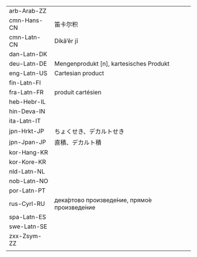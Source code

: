 | | | |
|-|-|-|
| arb-Arab-ZZ |  |  |
| cmn-Hans-CN | 笛卡尔积 |  |
| cmn-Latn-CN | Díkǎ’ěr jī |  |
| dan-Latn-DK |  |  |
| deu-Latn-DE | Mengenprodukt [n], kartesisches Produkt |  |
| eng-Latn-US | Cartesian product |  |
| fin-Latn-FI |  |  |
| fra-Latn-FR | produit cartésien |  |
| heb-Hebr-IL |  |  |
| hin-Deva-IN |  |  |
| ita-Latn-IT |  |  |
| jpn-Hrkt-JP | ちょくせき、デカルト­せき |  |
| jpn-Jpan-JP | 直積、デカルト積 |  |
| kor-Hang-KR |  |  |
| kor-Kore-KR |  |  |
| nld-Latn-NL |  |  |
| nob-Latn-NO |  |  |
| por-Latn-PT |  |  |
| rus-Cyrl-RU | дека́ртово произведе́ние, прямо́е произведе́ние |  |
| spa-Latn-ES |  |  |
| swe-Latn-SE |  |  |
| zxx-Zsym-ZZ |  |  |
|  |  |  |
